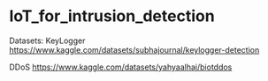 # IoT_for_intrusion_detection

Datasets:
KeyLogger
https://www.kaggle.com/datasets/subhajournal/keylogger-detection

DDoS
https://www.kaggle.com/datasets/yahyaalhaj/biotddos
